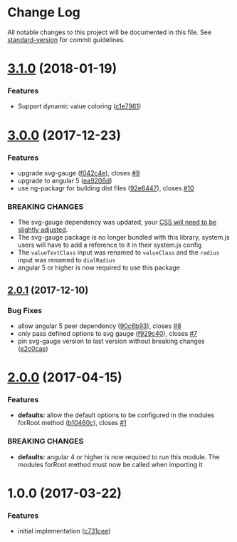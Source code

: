 # Change Log

All notable changes to this project will be documented in this file. See [standard-version](https://github.com/conventional-changelog/standard-version) for commit guidelines.

<a name="3.1.0"></a>
# [3.1.0](https://github.com/mattlewis92/angular-gauge/compare/v3.0.0...v3.1.0) (2018-01-19)


### Features

* Support dynamic value coloring ([c1e7961](https://github.com/mattlewis92/angular-gauge/commit/c1e7961))



<a name="3.0.0"></a>
# [3.0.0](https://github.com/mattlewis92/angular-gauge/compare/v2.0.1...v3.0.0) (2017-12-23)


### Features

* upgrade svg-gauge ([f042c4e](https://github.com/mattlewis92/angular-gauge/commit/f042c4e)), closes [#9](https://github.com/mattlewis92/angular-gauge/issues/9)
* upgrade to angular 5 ([ea9206d](https://github.com/mattlewis92/angular-gauge/commit/ea9206d))
* use ng-packagr for building dist files ([92e6447](https://github.com/mattlewis92/angular-gauge/commit/92e6447)), closes [#10](https://github.com/mattlewis92/angular-gauge/issues/10)


### BREAKING CHANGES

* The svg-gauge dependency was updated, your [CSS will need to be slightly adjusted](https://github.com/naikus/svg-gauge#migration-from-102).
* The svg-gauge package is no longer bundled with this library, system.js users will
have to add a reference to it in their system.js config
* The `valueTextClass` input was renamed to `valueClass` and the `radius` input was
renamed to `dialRadius`
* angular 5 or higher is now required to use this package



<a name="2.0.1"></a>
## [2.0.1](https://github.com/mattlewis92/angular-gauge/compare/v2.0.0...v2.0.1) (2017-12-10)


### Bug Fixes

* allow angular 5 peer dependency ([90c6b93](https://github.com/mattlewis92/angular-gauge/commit/90c6b93)), closes [#8](https://github.com/mattlewis92/angular-gauge/issues/8)
* only pass defined options to svg gauge ([f929c40](https://github.com/mattlewis92/angular-gauge/commit/f929c40)), closes [#7](https://github.com/mattlewis92/angular-gauge/issues/7)
* pin svg-gauge version to last version without breaking changes ([e2c0cae](https://github.com/mattlewis92/angular-gauge/commit/e2c0cae))



<a name="2.0.0"></a>
# [2.0.0](https://github.com/mattlewis92/angular-gauge/compare/v1.0.0...v2.0.0) (2017-04-15)


### Features

* **defaults:** allow the default options to be configured in the modules forRoot method ([b10460c](https://github.com/mattlewis92/angular-gauge/commit/b10460c)), closes [#1](https://github.com/mattlewis92/angular-gauge/issues/1)


### BREAKING CHANGES

* **defaults:** angular 4 or higher is now required to run this module. The modules forRoot method
must now be called when importing it



<a name="1.0.0"></a>
# 1.0.0 (2017-03-22)


### Features

* initial implementation ([c731cee](https://github.com/mattlewis92/angular-gauge/commit/c731cee))
